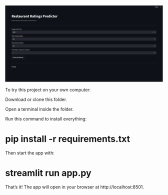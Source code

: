 ![Restaurant Ratings Predictor](screenshot.png)

To try this project on your own computer:

Download or clone this folder.

Open a terminal inside the folder.

Run this command to install everything:

# pip install -r requirements.txt


Then start the app with:

# streamlit run app.py


That’s it! The app will open in your browser at http://localhost:8501.
